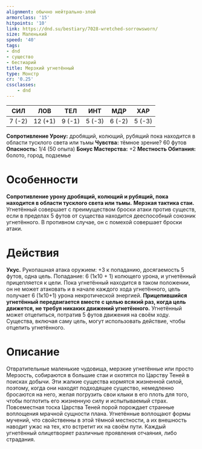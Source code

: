```yaml
---
alignment: обычно нейтрально-злой
armorclass: '15'
hitpoints: '10'
link: https://dnd.su/bestiary/7028-wretched-sorrowsworn/
size: Маленький
speed: '40'
tags:
- dnd
- существо
- бестиарий
title: Мерзкий угнетённый
type: Монстр
cr: '0.25'
cssclasses:
    - dnd
---
```



| СИЛ | ЛОВ | ТЕЛ | ИНТ | МДР | ХАР |
|---|---|---|---|---|---|
| 7 (-2) | 12 (+1) | 9 (-1) | 5 (-3) | 6 (-2) | 5 (-3) |
**Сопротивление Урону:** дробящий, колющий, рубящий пока находится в области тусклого света или тьмы
**Чувства:** тёмное зрение? 60 футов
**Опасность:** 1/4 (50 опыта)
**Бонус Мастерства:** +2
**Местность Обитания:** болото, город, подземье


# Особенности
**Сопротивление урону дробящий, колющий и рубящий, пока находится в области тусклого света или тьмы.** 
**Мерзкая тактика стаи.** Угнетённый совершает с преимуществом броски атаки против существ, если в пределах 5 футов от существа находится дееспособный союзник угнетённого. В противном случае, он с помехой совершает броски атаки.


# Действия
**Укус.** Рукопашная атака оружием: +3 к попаданию, досягаемость 5 футов, одна цель. Попадание: 6 (1к10 + 1) колющего урона, и угнетённый прицепляется к цели. Пока угнетённый находится в таком положении, он не может атаковать и в начале каждого хода угнетённого, цель получает 6 (1к10+1) урона некротической энергией.
**Прицепившийся угнетённый передвигается вместе с целью всякий раз, когда цель движется, не требуя никаких движений угнетённого.** Угнетённый может отцепиться, потратив 5 футов движения на своём ходу. Существа, включая саму цель, могут использовать действие, чтобы отцепить угнетённого.


# Описание
Отвратительные маленькие чудовища, мерзкие угнетённые или просто Мерзость, собираются в большие стаи и охотятся по Царству Теней в поисках добычи. Эти жалкие существа кормятся жизненной силой, поэтому, когда они находят подходящее существо, немедленно бросаются на него, желая погрузить свои клыки в его плоть для того, чтобы поглотить его жизненную силу и испытываемый страх. Повсеместная тоска Царства Теней порой порождает странные воплощения мрачной сущности плана. Угнетённые воплощают формы мучений, что свойственны в этой тёмной местности, а их внешность наводит ужас на тех, кто встретит их на своём пути. Каждый угнетённый олицетворяет различные проявления отчаяния, либо страдания.
